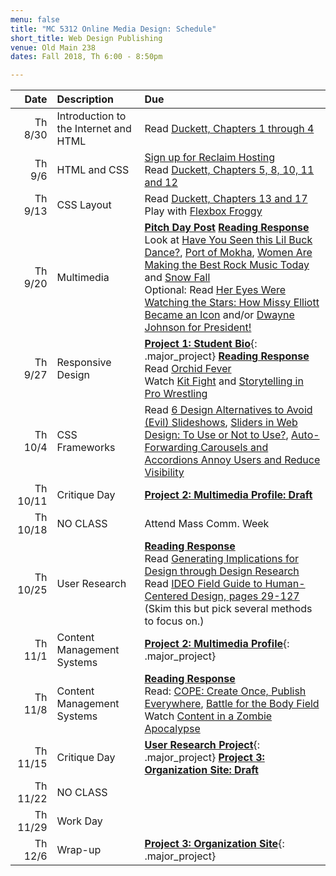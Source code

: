 ```yaml
---
menu: false
title: "MC 5312 Online Media Design: Schedule"
short_title: Web Design Publishing
venue: Old Main 238
dates: Fall 2018, Th 6:00 - 8:50pm

---
```


Date | Description | Due
---: | :----------- | :---
Th 8/30 | Introduction to the Internet and HTML | Read [Duckett, Chapters 1 through 4](https://ebookcentral-proquest-com.libproxy.txstate.edu/lib/txstate/detail.action?docID=817871)
Th 9/6 | HTML and CSS | [Sign up for Reclaim Hosting](/resources/instructions_reclaim_hosting.html) <br /> Read [Duckett, Chapters 5, 8, 10, 11 and 12](https://ebookcentral-proquest-com.libproxy.txstate.edu/lib/txstate/detail.action?docID=817871)
Th 9/13 | CSS Layout | Read [Duckett, Chapters 13 and 17](https://ebookcentral-proquest-com.libproxy.txstate.edu/lib/txstate/detail.action?docID=817871)<br /> Play with [Flexbox Froggy](https://flexboxfroggy.com/)
Th 9/20 | Multimedia | __[Pitch Day Post](/assignments/general/pitch_day_post.html)__ __[Reading Response](/assignments/general/reading_response.html)__ <br /> Look at [Have You Seen this Lil Buck Dance?](https://www.nytimes.com/interactive/2017/08/13/arts/lil-buck-jookin.html), [Port of Mokha](http://www.portofmokha.com),  [Women Are Making the Best Rock Music Today](https://www.nytimes.com/interactive/2017/09/05/arts/music/25-women-making-best-rock-music-today.html#snail-mail-quote) and [Snow Fall](http://www.nytimes.com/projects/2012/snow-fall/index.html#/?part=tunnel-creek) <br /> Optional: Read [Her Eyes Were Watching the Stars: How Missy Elliott Became an Icon](https://www.elle.com/culture/celebrities/a44891/missy-elliott-june-2017-elle-cover-story/) and/or [Dwayne Johnson for President!](https://www.gq.com/story/dwayne-johnson-for-president-cover?src=longreads)
Th 9/27 | Responsive Design | __[Project 1: Student Bio](/assignments/online_media/online_media_personal_site.html)__{: .major_project}  __[Reading Response](/assignments/general/reading_response.html)__ <br /> Read [Orchid Fever](http://www.susanorlean.com/articles/orchid_fever.php) <br /> Watch [Kit Fight](https://youtu.be/sl3qWHkqfI8) and [Storytelling in Pro Wrestling](https://youtu.be/ULhejU7K7DQ)
Th 10/4 | CSS Frameworks | Read [6 Design Alternatives to Avoid (Evil) Slideshows](https://uxplanet.org/6-design-alternatives-to-avoid-evil-slideshows-9d442cf680d3), [Sliders in Web Design: To Use or Not to Use?](https://usabilitygeek.com/sliders-web-design-use/), [Auto-Forwarding Carousels and Accordions Annoy Users and Reduce Visibility](https://www.nngroup.com/articles/auto-forwarding/)
Th 10/11 | Critique Day | __[Project 2: Multimedia Profile: Draft](/assignments/online_media/online_media_multimedia_profile.html)__
Th 10/18 | NO CLASS | Attend Mass Comm. Week
Th 10/25 | User Research | __[Reading Response](/assignments/general/reading_response.html)__<br /> Read [Generating Implications for Design through Design Research](/assets/readings/implications_for_design.pdf) <br />Read [IDEO Field Guide to Human-Centered Design, pages 29-127](/assets/readings/field_guide_to_user_centered_design.pdf) (Skim this but pick several methods to focus on.)
Th 11/1 | Content Management Systems | __[Project 2: Multimedia Profile](/assignments/online_media/online_media_multimedia_profile.html)__{: .major_project}
Th 11/8 | Content Management Systems | __[Reading Response](/assignments/general/reading_response.html)__<br /> Read: [COPE: Create Once, Publish Everywhere](https://www.programmableweb.com/news/cope-create-once-publish-everywhere/2009/10/13), [Battle for the Body Field](https://alistapart.com/article/battle-for-the-body-field) <br />Watch [Content in a Zombie Apocalypse](https://karenmcgrane.com/2014/10/15/content-in-a-zombie-apocalypse/)
Th 11/15 | Critique Day | __[User Research Project](/assignments/online_media/online_media_user_research.html)__{: .major_project} __[Project 3: Organization Site: Draft](/assignments/online_media/online_media_organization_site.html)__
Th 11/22 | NO CLASS |
Th 11/29 | Work Day |
Th 12/6 | Wrap-up | __[Project 3: Organization Site](/assignments/online_media/online_media_organization_site.html)__{: .major_project}
